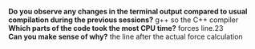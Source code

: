 **Do you observe any changes in the terminal output compared to usual compilation during the previous sessions?** g++ so the C++ compiler <br />
**Which parts of the code took the most CPU time?** forces line.23 <br />
**Can you make sense of why?** the line after the actual force calculation <br />
